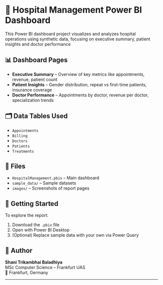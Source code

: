 # 🏥 Hospital Management Power BI Dashboard

This Power BI dashboard project visualizes and analyzes hospital operations using synthetic data, focusing on executive summary, patient insights and doctor performance

## 📊 Dashboard Pages
- **Executive Summary** – Overview of key metrics like appointments, revenue, patient count
- **Patient Insights** – Gender distribution, repeat vs first-time patients, insurance coverage
- **Doctor Performance** – Appointments by doctor, revenue per doctor, specialization trends

## 🗂️ Data Tables Used
- `Appointments`
- `Billing`
- `Doctors`
- `Patients`
- `Treatments`

## 📎 Files
- `HospitalManagement.pbix` – Main dashboard
- `sample_data/` – Sample datasets
- `images/` – Screenshots of report pages

## 🚀 Getting Started
To explore the report:
1. Download the `.pbix` file
2. Open with Power BI Desktop
3. (Optional) Replace sample data with your own via Power Query

## 📧 Author
**Shani Trikambhai Baladhiya**  
MSc Computer Science – Frankfurt UAS  
📍 Frankfurt, Germany

---
